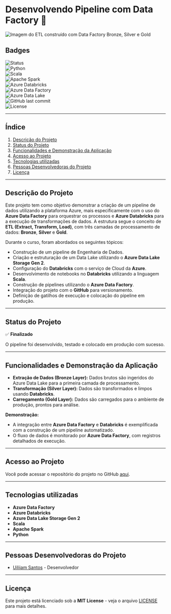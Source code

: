 # Desenvolvendo Pipeline com Data Factory 🚀

![Imagem do ETL construído com Data Factory Bronze, Silver e Gold](https://github.com/user-attachments/assets/7bd3d780-7f67-4784-a4be-7ebe115b622c)

## Badges
![Status](https://img.shields.io/badge/Status-Finalized-brightgreen)  
![Python](https://img.shields.io/badge/Python-3.8-blue)  
![Scala](https://img.shields.io/badge/Scala-2.12-red)  
![Apache Spark](https://img.shields.io/badge/Apache%20Spark-3.0-orange)  
![Azure Databricks](https://img.shields.io/badge/Azure-Databricks-blue)  
![Azure Data Factory](https://img.shields.io/badge/Azure-Data%20Factory-blue)  
![Azure Data Lake](https://img.shields.io/badge/Azure-Data%20Lake-blue)  
![GitHub last commit](https://img.shields.io/github/last-commit/Uill-Iam/pipeline-databricks-azure-estudo)  
![License](https://img.shields.io/github/license/Uill-Iam/pipeline-databricks-azure-estudo)

---

## Índice
1. [Descrição do Projeto](#descrição-do-projeto)
2. [Status do Projeto](#status-do-projeto)
3. [Funcionalidades e Demonstração da Aplicação](#funcionalidades-e-demonstração-da-aplicação)
4. [Acesso ao Projeto](#acesso-ao-projeto)
5. [Tecnologias utilizadas](#tecnologias-utilizadas)
6. [Pessoas Desenvolvedoras do Projeto](#pessoas-desenvolvedoras-do-projeto)
7. [Licença](#licença)

---

## Descrição do Projeto
Este projeto tem como objetivo demonstrar a criação de um pipeline de dados utilizando a plataforma Azure, mais especificamente com o uso do **Azure Data Factory** para orquestrar os processos e **Azure Databricks** para a execução de transformações de dados. A estrutura segue o conceito de **ETL (Extract, Transform, Load)**, com três camadas de processamento de dados: **Bronze**, **Silver** e **Gold**.

Durante o curso, foram abordados os seguintes tópicos:
- Construção de um pipeline de Engenharia de Dados.
- Criação e estruturação de um Data Lake utilizando o **Azure Data Lake Storage Gen 2**.
- Configuração do **Databricks** com o serviço de Cloud da **Azure**.
- Desenvolvimento de notebooks no **Databricks** utilizando a linguagem **Scala**.
- Construção de pipelines utilizando o **Azure Data Factory**.
- Integração do projeto com o **GitHub** para versionamento.
- Definição de gatilhos de execução e colocação do pipeline em produção.

---

## Status do Projeto
✅ **Finalizado**  

O pipeline foi desenvolvido, testado e colocado em produção com sucesso.

---

## Funcionalidades e Demonstração da Aplicação
- **Extração de Dados (Bronze Layer):** Dados brutos são ingeridos do Azure Data Lake para a primeira camada de processamento.
- **Transformação (Silver Layer):** Dados são transformados e limpos usando **Databricks**.
- **Carregamento (Gold Layer):** Dados são carregados para o ambiente de produção, prontos para análise.
  
**Demonstração:**  
- A integração entre **Azure Data Factory** e **Databricks** é exemplificada com a construção de um pipeline automatizado.
- O fluxo de dados é monitorado por **Azure Data Factory**, com registros detalhados de execução.

---

## Acesso ao Projeto
Você pode acessar o repositório do projeto no GitHub [aqui](https://github.com/Uill-Iam/pipeline-databricks-azure-estudo).

---

## Tecnologias utilizadas
- **Azure Data Factory**
- **Azure Databricks**
- **Azure Data Lake Storage Gen 2**
- **Scala**
- **Apache Spark**
- **Python**

---

## Pessoas Desenvolvedoras do Projeto
- [Uiliiam Santos](https://github.com/Uill-Iam) - Desenvolvedor

---

## Licença
Este projeto está licenciado sob a **MIT License** - veja o arquivo [LICENSE](./LICENSE) para mais detalhes.
